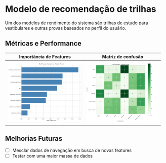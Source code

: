 # Modelo de recomendação de trilhas

Um dos modelos de rendimento do sistema são trilhas de estudo para vestibulares e outras provas baseados no perfil do usuário.

## Métricas e Performance

| Importância de Features                                  | Matriz de confusão                                |
| -------------------------------------------------------- | ------------------------------------------------- |
| ![Importância de Features](plots/feature-importance.png) | ![Matriz de Confusão](plots/confusion-matrix.png) |

## Melhorias Futuras

- [ ] Mesclar dados de navegação em busca de novas features
- [ ] Testar com uma maior massa de dados

